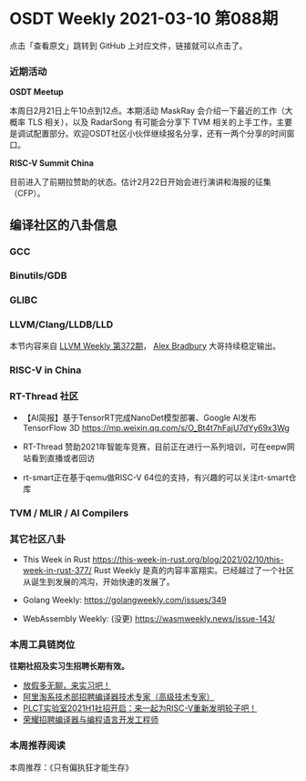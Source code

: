 # OSDT Weekly 2021-03-10 第088期

点击「查看原文」跳转到 GitHub 上对应文件，链接就可以点击了。

### 近期活动

**OSDT Meetup**

本周日2月21日上午10点到12点。本期活动 MaskRay 会介绍一下最近的工作（大概率 TLS 相关），以及 RadarSong 有可能会分享下 TVM 相关的上手工作，主要是调试配置部分。欢迎OSDT社区小伙伴继续报名分享，还有一两个分享的时间窗口。

**RISC-V Summit China**

目前进入了前期拉赞助的状态。估计2月22日开始会进行演讲和海报的征集（CFP）。

## 编译社区的八卦信息

### GCC

### Binutils/GDB

### GLIBC

### LLVM/Clang/LLDB/LLD

本节内容来自 [LLVM Weekly 第372期](http://llvmweekly.org/issue/372)，
[Alex Bradbury](https://www.linkedin.com/in/alex-bradbury/) 大哥持续稳定输出。

### RISC-V in China

### RT-Thread 社区
- 【AI简报】基于TensorRT完成NanoDet模型部署、Google AI发布TensorFlow 3D https://mp.weixin.qq.com/s/O_Bt4t7hFajU7dYy69x3Wg

- RT-Thread 赞助2021年智能车竞赛，目前正在进行一系列培训，可在eepw网站看到直播或者回访

- rt-smart正在基于qemu做RISC-V 64位的支持，有兴趣的可以关注rt-smart仓库

### TVM / MLIR / AI Compilers

### 其它社区八卦

- This Week in Rust
  https://this-week-in-rust.org/blog/2021/02/10/this-week-in-rust-377/
  Rust Weekly 是真的内容丰富翔实。已经越过了一个社区从诞生到发展的鸿沟，开始快速的发展了。

- Golang Weekly:
  https://golangweekly.com/issues/349

- WebAssembly Weekly: (没更)
  https://wasmweekly.news/issue-143/

### 本周工具链岗位

**往期社招及实习生招聘长期有效。**

- [放假多无聊，来实习吧！](https://mp.weixin.qq.com/s/pWjPrHtaWnzWbPfqqcX1cQ)
- [阿里淘系技术部招聘编译器技术专家（高级技术专家）](https://mp.weixin.qq.com/s/Yr_XA_L9fCI8IvhuudwTkQ)
- [PLCT实验室2021H1社招开启：来一起为RISC-V重新发明轮子吧！](https://mp.weixin.qq.com/s/9BUJ1-LbHGm-Lhs_Lavzjw)
- [荣耀招聘编译器与编程语言开发工程师](https://mp.weixin.qq.com/s/XaLAhjLP6fhj3Vl-mUjXng)

### 本周推荐阅读

本周推荐：《只有偏执狂才能生存》
